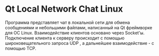 # Qt Local Network Chat Linux
Программа представляет чат в локальной сети для обмена сообщениями и небольшими файлами, написанный на Qt фреймворке для OC Linux. Взаимодействие клиентов основано через Socket'ы. Подключение клиента к серверу происходит с помощью широковещательного запроса UDP , а дальнейшее взаимодействие - с помощью TCP.
